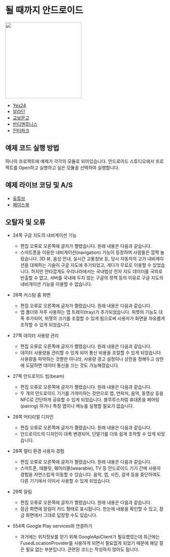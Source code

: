 # 될 때까지 안드로이드

<img src="https://raw.githubusercontent.com/junsuk5/android-first-book/master/resources/book_cover.png" width="240">

* [Yes24](http://www.yes24.com/24/goods/59298937?scode=032&OzSrank=1)
* [알라딘](http://www.aladin.co.kr/shop/wproduct.aspx?ItemId=137817656)
* [교보문고](http://www.kyobobook.co.kr/product/detailViewKor.laf?ejkGb=KOR&mallGb=KOR&barcode=9791186710289&orderClick=LAG&Kc=)
* [반디앤루니스](http://www.bandinlunis.com/front/product/detailProduct.do?prodId=4158780)
* [인터파크](http://book.interpark.com/product/BookDisplay.do?_method=detail&sc.shopNo=0000400000&sc.prdNo=281409749&sc.saNo=003002001&bid1=search&bid2=product&bid3=title&bid4=001)

## 예제 코드 실행 방법
하나의 프로젝트에 예제가 각각의 모듈로 되어있습니다. 안드로이드 스튜디오에서 프로젝트를 Open하고 실행하고 싶은 모듈을 선택하여 실행합니다.

## 예제 라이브 코딩 및 A/S
* [유튜브](https://www.youtube.com/playlist?list=PLxTmPHxRH3VWTd-8KB67Itegihkl4SVKe)
* [페이스북](https://www.facebook.com/untilandroid)

## 오탈자 및 오류

* 24쪽 구글 지도의 내비게이션 기능

  - 편집 오류로 오른쪽에 글자가 짤렸습니다. 원래 내용은 다음과 같습니다.
  - 스마트폰을 이용한 내비게이션(navigation) 기능이 등장하여 사람들은 깜짝 놀랐습니다. 3D 뷰, 음성 안내, 실시간 교통정보 등, 당시 자동차의 고가 내비게이션을 대체하는 기술이 구글 지도에 추가되었고, 게다가 무료로 이용할 수 있었습니다. 하지만 안타깝게도 우리나라에서는 국내법상 전자 지도 데이터를 국외로 반출할 수 없고, 서버를 국내에 두지 않는 구글의 정책 등의 이유로 구글 지도의 내비게이션 기능을 이용할 수 없습니다.
   
* 26쪽 커스텀 홈 화면

  - 편집 오류로 오른쪽에 글자가 짤렸습니다. 원래 내용은 다음과 같습니다.
  - 앱 폴더와 자주 사용하는 앱 트레이(tray)가 추가되었습니다. 위젯의 기능도 대폭 추가되어, 위젯의 크기를 조절할 수 있게 됨으로써 사용자가 화면을 자유롭게 조작할 수 있게 되었습니다.
  
* 27쪽 데이터 사용량 관리
  
  - 편집 오류로 오른쪽에 글자가 짤렸습니다. 원래 내용은 다음과 같습니다.
  - 데이터 사용량을 관리할 수 있게 되어 통신 비용을 조절할 수 있게 되었습니다. 사용량을 파악하는 것뿐만 아니라, 사용량 경고 설정이나 상한을 정해두고 상한에 도달하면 데이터 통신을 끄는 것도 가능해졌습니다.
  
* 27쪽 안드로이드 빔(beam)

  - 편집 오류로 오른쪽에 글자가 짤렸습니다. 원래 내용은 다음과 같습니다.
  - 두 개의 안드로이드 기기를 가까이하는 것만으로 앱, 연락처, 음악, 동영상 등을 NFC로 간단하게 공유할 수 있게 되었습니다. 블루투스처럼 휴대폰을 페어링(pairing) 하거나 특정 앱이나 메뉴를 실행할 필요가 없습니다.
  
* 28쪽 머티리얼 디자인
   
  - 편집 오류로 오른쪽에 글자가 짤렸습니다. 원래 내용은 다음과 같습니다.
  - 안드로이드의 디자인이 대폭 변경되어, 단말기를 더욱 쉽게 조작할 수 있게 되었습니다.
  
* 28쪽 멀티 환경 사용자 경험
 
  - 편집 오류로 오른쪽에 글자가 짤렸습니다. 원래 내용은 다음과 같습니다.
  - 스마트폰, 태블릿, 웨어러블(wearable), TV 등 안드로이드 기기 간에 사용자 경험을 자연스럽게 이동할 수 있습니다. 음악, 앱, 사진, 검색 등을 중단하여도 다른 기기에서 이이서 사용할 수 있게 되었습니다.
  
* 29쪽 알림
  
  - 편집 오류로 오른쪽에 글자가 짤렸습니다. 원래 내용은 다음과 같습니다.
  - 잠금 화면에 알림이 카드 형태로 표시됩니다. 한눈에 내용을 확인할 수 있고, 잠금 화면에서 그대로 답장할 수도 있습니다.
 

* 554쪽 Google Play services와 연결하기

   - 과거에는 위치정보를 얻기 위해 GoogleApiClient가 필요했었는데 최근에는 FusedLocationProvider를 사용하게 되면서 필요없게 되었기 때문에 해당 절은 필요 없는 부분입니다. 관련된 코드는 작성하지 않아도 됩니다.

